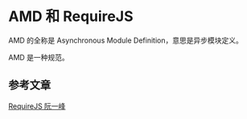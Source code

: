 # AMD 和 RequireJS

AMD 的全称是 Asynchronous Module Definition，意思是异步模块定义。



AMD 是一种规范。

## 参考文章

[RequireJS 阮一峰](https://www.ruanyifeng.com/blog/2012/10/asynchronous_module_definition.html)